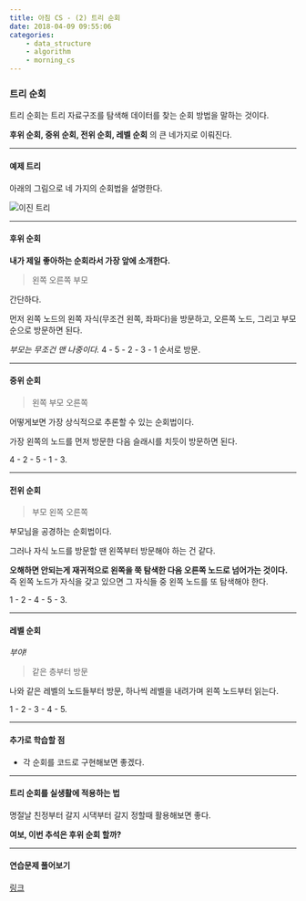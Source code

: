 ```yaml
---
title: 아침 CS - (2) 트리 순회
date: 2018-04-09 09:55:06
categories:
    - data_structure
    - algorithm
    - morning_cs
---
```


### 트리 순회

트리 순회는 트리 자료구조를 탐색해 데이터를 찾는 순회 방법을 말하는 것이다.

**후위 순회, 중위 순회, 전위 순회, 레벨 순회** 의 큰 네가지로 이뤄진다. 

---

#### 예제 트리

아래의 그림으로 네 가지의 순회법을 설명한다. 

![이진 트리](https://www.geeksforgeeks.org/wp-content/uploads/2009/06/tree12.gif)

---

#### 후위 순회

**내가 제일 좋아하는 순회라서 가장 앞에 소개한다.** 

> 왼쪽 오른쪽 부모 

간단하다. 

먼저 왼쪽 노드의 왼쪽 자식(무조건 왼쪽, 좌파다)을 방문하고, 오른쪽 노드, 그리고 부모 순으로 방문하면 된다. 

*부모는 무조건 맨 나중이다.* 4 - 5 - 2 - 3 - 1 순서로 방문. 

---

#### 중위 순회

> 왼쪽 부모 오른쪽 

어떻게보면 가장 상식적으로 추론할 수 있는 순회법이다. 

가장 왼쪽의 노드를 먼저 방문한 다음 슬래시를 치듯이 방문하면 된다. 

4 - 2 - 5 - 1 - 3.

---

#### 전위 순회

> 부모 왼쪽 오른쪽 

부모님을 공경하는 순회법이다. 

그러나 자식 노드를 방문할 땐 왼쪽부터 방문해야 하는 건 같다. 

**오해하면 안되는게 재귀적으로 왼쪽을 쭉 탐색한 다음 오른쪽 노드로 넘어가는 것이다.** 즉 왼쪽 노드가 자식을 갖고 있으면 그 자식들 중 왼쪽 노드를 또 탐색해야 한다. 

1 - 2 - 4 - 5 - 3.

---

#### 레벨 순회 

*부야!*

> 같은 층부터 방문 

나와 같은 레벨의 노드들부터 방문, 하나씩 레벨을 내려가며 왼쪽 노드부터 읽는다.

1 - 2 - 3 - 4 - 5.

---

#### 추가로 학습할 점

* 각 순회를 코드로 구현해보면 좋겠다. 

---

#### 트리 순회를 실생활에 적용하는 법

명절날 친정부터 갈지 시댁부터 갈지 정할때 활용해보면 좋다. 

**여보, 이번 추석은 후위 순회 할까?**

---

#### 연습문제 풀어보기

[링크](https://jiwondh.github.io/2017/10/15/tree_traversal/#-%EC%A4%91%EC%9C%84-%EC%88%9C%ED%9A%8C-inorder-traversal)


